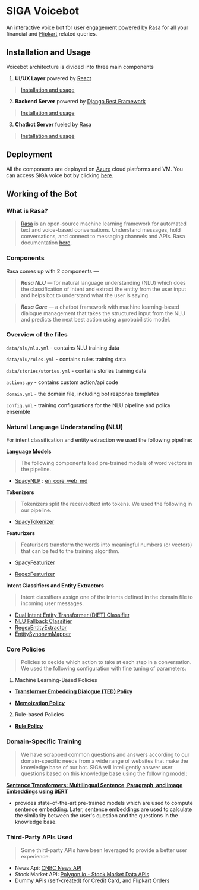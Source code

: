 # SIGA Voicebot

An interactive voice bot for user engagement powered by [Rasa](https://rasa.com/) for all your financial and [Flipkart](https://www.flipkart.com/) related queries. 

## Installation and Usage
Voicebot architecture is divided into three main components
1. **UI/UX Layer** powered by [React](https://reactjs.org/) 
>[Installation and usage](www.google.com)
2. **Backend Server** powered by [Django Rest Framework](https://www.django-rest-framework.org/) 
>[Installation and usage](www.google.com)
3. **Chatbot Server** fueled by [Rasa](https://rasa.com/) 
>[Installation and usage](www.google.com)

## Deployment
All the components are deployed on [Azure](https://azure.microsoft.com/en-in/) cloud platforms and VM.
You can access SIGA voice bot by clicking [here](https://nice-island-04efa0100.azurestaticapps.net/).

## Working of the Bot
### What is Rasa?
>[Rasa](https://rasa.com/) is an open-source machine learning framework for automated text and voice-based conversations. Understand messages, hold conversations, and connect to messaging channels and APIs. Rasa documentation [here](https://rasa.com/).



### Components
Rasa comes up with 2 components —
>***Rasa NLU*** — for natural language understanding (NLU) which does the classification of intent and extract the entity from the user input and helps bot to understand what the user is saying.

>***Rasa Core*** — a chatbot framework with machine learning-based dialogue management that takes the structured input from the NLU and predicts the next best action using a probabilistic model.


### Overview of the files

`data/nlu/nlu.yml` - contains NLU training data

`data/nlu/rules.yml` - contains rules training data

`data/stories/stories.yml` - contains stories training data

`actions.py` - contains custom action/api code

`domain.yml` - the domain file, including bot response templates

`config.yml` - training configurations for the NLU pipeline and policy ensemble

### Natural Language Understanding (NLU)
For intent classification and entity extraction we used the following pipeline:

**Language Models**
>The following components load pre-trained models of word vectors in the pipeline.

* [SpacyNLP](https://spacy.io) : [en_core_web_md](https://spacy.io/models/en#en_core_web_md)

**Tokenizers**
>Tokenizers split the receivedtext into tokens. We used the following in our pipeline.

* [SpacyTokenizer](https://spacy.io/api/tokenizer)

**Featurizers**
>Featurizers transform the words into meaningful numbers (or vectors) that can be fed to the training algorithm.
* [SpacyFeaturizer](https://rasa.com/docs/rasa/components/#spacyfeaturizer)

* [RegexFeaturizer](https://rasa.com/docs/rasa/components/#regexfeaturizer)

**Intent Classifiers and Entity Extractors**
>Intent classifiers assign one of the intents defined in the domain file to incoming user messages.
* [Dual Intent Entity Transformer (DIET) Classifier](https://rasa.com/docs/rasa/components/#dietclassifier)
* [NLU Fallback Classifier](https://rasa.com/docs/rasa/components/#fallbackclassifier)
* [RegexEntityExtractor](RegexEntityExtractor)
* [EntitySynonymMapper](https://rasa.com/docs/rasa/components/#entitysynonymmapper)

### Core Policies
>Policies to decide which action to take at each step in a conversation.
We used the following configuration with fine tuning of parameters:
1. Machine Learning-Based Policies

* **[Transformer Embedding Dialogue (TED) Policy](https://arxiv.org/abs/1910.00486)**

* **[Memoization Policy](https://rasa.com/docs/rasa/policies#memoization-policy)**

2. Rule-based Policies
* **[Rule Policy](https://rasa.com/docs/rasa/policies#rule-policy)**

### Domain-Specific Training
> We have scrapped common questions and answers according to our domain-specific needs from a wide range of websites that make the knowledge base of our bot. SIGA will intelligently answer user questions based on this knowledge base using the following model:

**[Sentence Transformers: Multilingual Sentence, Paragraph, and Image Embeddings using BERT](https://github.com/UKPLab/sentence-transformers)** 
* provides state-of-the-art pre-trained models which are used to compute sentence embedding. Later, sentence embeddings are used to calculate the similarity between the user's question and the questions in the knowledge base.

### Third-Party APIs Used

> Some third-party APIs have been leveraged to provide a better user experience.

* News Api: [CNBC News API](https://rapidapi.com/apidojo/api/cnbc)
* Stock Market API: [Polygon.io - Stock Market Data APIs](https://polygon.io/)
* Dummy APIs (self-created) for Credit Card, and Flipkart Orders 




